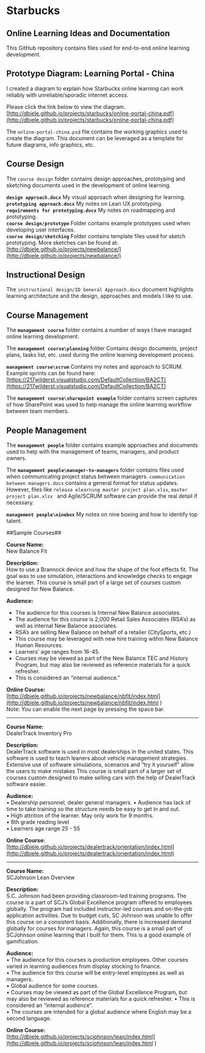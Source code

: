 # Starbucks  #

Online Learning Ideas and Documentation
-----------------------

This GitHub repository contains files used for end-to-end online learning development.

## Prototype Diagram: Learning Portal - China ##

I created a diagram to explain how Starbucks online learning can work reliably with unreliable/sporadic internet access.      

Please click the link below to view the diagram.  
[http://dbiele.github.io/projects/starbucks/online-portal-china.pdf](http://dbiele.github.io/projects/starbucks/online-portal-china.pdf)

The `online-portal-china.psd` file contains the working graphics used to create the diagram. This document can be leveraged as a template for future diagrams, info graphics, etc. 


## Course Design ##
The `course design` folder contains design approaches, prototyping and sketching documents used in the development of online learning.  

**`design approach.docx`** My visual approach when designing for learning.  
**`prototyping approach.docx`** My notes on Lean UX prototyping.  
**`requirements for prototyping.docx`** My notes on roadmapping and prototyping.  
**`course design/prototype`** Folder contains example prototypes used when developing user interfaces.  
**`course design/sketching`** Folder contains template files used for sketch prototyping. More sketches can be found at: [http://dbiele.github.io/projects/newbalance/](http://dbiele.github.io/projects/newbalance/)

## Instructional Design ##
The `instructional design/ID General Approach.docx` document highlights learning architecture and the design, approaches and models I like to use.


## Course Management ##
The **`management course`** folder contains a number of ways I have managed online learning development.

The **`management course\planning`** folder Contains design documents, project plans, tasks list, etc. used during the online learning development process.

**`management course\scrum`** Contains my notes and approach to SCRUM. Example sprints can be found here: [https://217wilderst.visualstudio.com/DefaultCollection/BA2CT](https://217wilderst.visualstudio.com/DefaultCollection/BA2CT)

The **`management course\sharepoint example`** folder contains screen captures of how SharePoint was used to help manage the online learning workflow between team members.  

## People Management ##
The **`management people`** folder contains example approaches and documents used to help with the management of teams, managers, and product owners.

The **`management people\manager-to-managers`** folder contains files used when communicating project status between managers. `communication between managers.docx` contains a general format for status updates. However, files like `release elearning master project plan.xlsx`, `master project plan.xlsx ` and Agile/SCRUM software can provide the real detail if necessary.

**`management people\ninebox`** My notes on nine boxing and how to identify top talent. 


##Sample Courses##

**Course Name:**  
New Balance Fit

**Description:**  
How to use a Brannock device and how the shape of the foot effects fit.  The goal was to use simulation, interactions and knowledge checks to engage the learner.  This course is small part of a large set of courses custom designed for New Balance.

**Audience:**  
- The audience for this courses is Internal New Balance associates.  
- The audience for this course is 2,000 Retail Sales Associates (RSA’s) as well as internal New Balance associates.  
- RSA’s are selling New Balance on behalf of a retailer (CitySports, etc.)  
- This course may be leveraged with new hire training within New Balance Human Resources.  
- Learners’ age ranges from 16-45.  
- Courses may be viewed as part of the New Balance TEC and History Program, but may also be reviewed as reference materials for a quick refresher.  
- This is considered an “internal audience.”  

**Online Course:**  
[http://dbiele.github.io/projects/newbalance/nbfit/index.html](http://dbiele.github.io/projects/newbalance/nbfit/index.html )  
Note: You can enable the next page by pressing the space bar.

-----------------

**Course Name:**  
DealerTrack Inventory Pro

**Description:**  
DealerTrack software is used in most dealerships in the united states.  This software is used to teach leaners about vehicle management strategies.  Extensive use of software simulations, scenarios and “try it yourself” allow the users to make mistakes   This course is small part of a larger set of courses custom designed to make selling cars with the help of DealerTrack software easier.

**Audience:**  
•	Dealership personnel, dealer general managers. 
•	Audience has lack of time to take training so the structure needs be easy to get in and out.  
•	High attrition of the learner.  May only work for 9 months.  
•	8th grade reading level  
•	Learners age range 25 - 55  

**Online Course:**  
[http://dbiele.github.io/projects/dealertrack/orientation/index.html](http://dbiele.github.io/projects/dealertrack/orientation/index.html) 


-------------------

**Course Name:**  
SCJohnson Lean Overview

**Description:**  
S.C. Johnson had been providing classroom-led training programs.  The course is a part of SCJ’s Global Excellence program offered to employees globally.  The program had included instructor-led courses and on-the-job application activities. Due to budget cuts, SC Johnson was unable to offer this course on a consistent basis.  Additionally, there is increased demand globally for courses for managers.  Again, this course is a small part of SCJohnson online learning that I built for them.  This is a good example of gamification.

**Audience:**  
•	The audience for this courses is production employees.  Other courses varied in learning audiences from display stocking to finance.  
•	The audience for this course will be entry-level employees as well as managers.  
•	Global audience for some courses.  
•	Courses may be viewed as part of the Global Excellence Program, but may also be reviewed as reference materials for a quick refresher.
•	This is considered an “internal audience”.   
•	The courses are intended for a global audience where English may be a second language.  

**Online Course:**  
[http://dbiele.github.io/projects/scjohnson/lean/index.html](http://dbiele.github.io/projects/scjohnson/lean/index.html )
